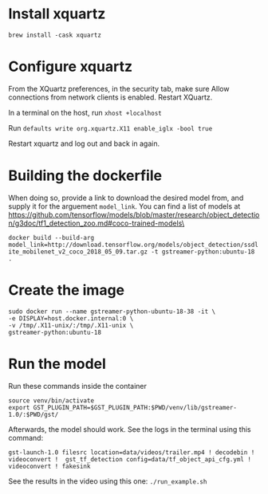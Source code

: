 # Install xquartz

```brew install -cask xquartz```

# Configure xquartz

From the XQuartz preferences, in the security tab, make sure Allow connections from network clients is enabled. Restart XQuartz.

In a terminal on the host, run ```xhost +localhost```

Run ```defaults write org.xquartz.X11 enable_iglx -bool true```

Restart xquartz and log out and back in again.

# Building the dockerfile

When doing so, provide a link to download the desired model from, and supply it for the arguement ```model_link```. You can find a list of models at https://github.com/tensorflow/models/blob/master/research/object_detection/g3doc/tf1_detection_zoo.md#coco-trained-models\

```docker build --build-arg model_link=http://download.tensorflow.org/models/object_detection/ssdlite_mobilenet_v2_coco_2018_05_09.tar.gz -t gstreamer-python:ubuntu-18 .```           

# Create the image

```
sudo docker run --name gstreamer-python-ubuntu-18-38 -it \
-e DISPLAY=host.docker.internal:0 \
-v /tmp/.X11-unix/:/tmp/.X11-unix \
gstreamer-python:ubuntu-18
```

# Run the model

Run these commands inside the container
```
source venv/bin/activate
export GST_PLUGIN_PATH=$GST_PLUGIN_PATH:$PWD/venv/lib/gstreamer-1.0/:$PWD/gst/
```

Afterwards, the model should work. See the logs in the terminal using this command:
```GST_DEBUG=python:5 \
gst-launch-1.0 filesrc location=data/videos/trailer.mp4 ! decodebin ! videoconvert !  gst_tf_detection config=data/tf_object_api_cfg.yml ! videoconvert ! fakesink
```

See the results in the video using this one:
```./run_example.sh```


